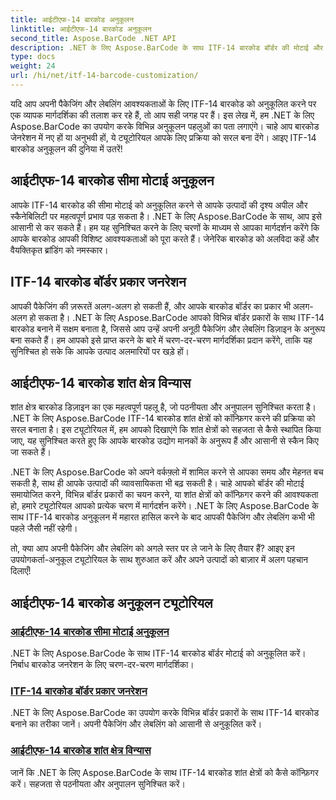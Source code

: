 ```yaml
---
title: आईटीएफ-14 बारकोड अनुकूलन
linktitle: आईटीएफ-14 बारकोड अनुकूलन
second_title: Aspose.BarCode .NET API
description: .NET के लिए Aspose.BarCode के साथ ITF-14 बारकोड बॉर्डर की मोटाई और प्रकारों को अनुकूलित करना सीखें। अपनी पैकेजिंग और लेबलिंग को सहजता से अनुकूलित करें।
type: docs
weight: 24
url: /hi/net/itf-14-barcode-customization/
---
```

यदि आप अपनी पैकेजिंग और लेबलिंग आवश्यकताओं के लिए ITF-14 बारकोड को अनुकूलित करने पर एक व्यापक मार्गदर्शिका की तलाश कर रहे हैं, तो आप सही जगह पर हैं। इस लेख में, हम .NET के लिए Aspose.BarCode का उपयोग करके विभिन्न अनुकूलन पहलुओं का पता लगाएंगे। चाहे आप बारकोड जेनरेशन में नए हों या अनुभवी हों, ये ट्यूटोरियल आपके लिए प्रक्रिया को सरल बना देंगे। आइए ITF-14 बारकोड अनुकूलन की दुनिया में उतरें!

## आईटीएफ-14 बारकोड सीमा मोटाई अनुकूलन
आपके ITF-14 बारकोड की सीमा मोटाई को अनुकूलित करने से आपके उत्पादों की दृश्य अपील और स्कैनेबिलिटी पर महत्वपूर्ण प्रभाव पड़ सकता है। .NET के लिए Aspose.BarCode के साथ, आप इसे आसानी से कर सकते हैं। हम यह सुनिश्चित करने के लिए चरणों के माध्यम से आपका मार्गदर्शन करेंगे कि आपके बारकोड आपकी विशिष्ट आवश्यकताओं को पूरा करते हैं। जेनेरिक बारकोड को अलविदा कहें और वैयक्तिकृत ब्रांडिंग को नमस्कार।

## ITF-14 बारकोड बॉर्डर प्रकार जनरेशन
आपकी पैकेजिंग की ज़रूरतें अलग-अलग हो सकती हैं, और आपके बारकोड बॉर्डर का प्रकार भी अलग-अलग हो सकता है। .NET के लिए Aspose.BarCode आपको विभिन्न बॉर्डर प्रकारों के साथ ITF-14 बारकोड बनाने में सक्षम बनाता है, जिससे आप उन्हें अपनी अनूठी पैकेजिंग और लेबलिंग डिज़ाइन के अनुरूप बना सकते हैं। हम आपको इसे प्राप्त करने के बारे में चरण-दर-चरण मार्गदर्शिका प्रदान करेंगे, ताकि यह सुनिश्चित हो सके कि आपके उत्पाद अलमारियों पर खड़े हों।

## आईटीएफ-14 बारकोड शांत क्षेत्र विन्यास
शांत क्षेत्र बारकोड डिज़ाइन का एक महत्वपूर्ण पहलू है, जो पठनीयता और अनुपालन सुनिश्चित करता है। .NET के लिए Aspose.BarCode ITF-14 बारकोड शांत क्षेत्रों को कॉन्फ़िगर करने की प्रक्रिया को सरल बनाता है। इस ट्यूटोरियल में, हम आपको दिखाएंगे कि शांत क्षेत्रों को सहजता से कैसे स्थापित किया जाए, यह सुनिश्चित करते हुए कि आपके बारकोड उद्योग मानकों के अनुरूप हैं और आसानी से स्कैन किए जा सकते हैं।

.NET के लिए Aspose.BarCode को अपने वर्कफ़्लो में शामिल करने से आपका समय और मेहनत बच सकती है, साथ ही आपके उत्पादों की व्यावसायिकता भी बढ़ सकती है। चाहे आपको बॉर्डर की मोटाई समायोजित करने, विभिन्न बॉर्डर प्रकारों का चयन करने, या शांत क्षेत्रों को कॉन्फ़िगर करने की आवश्यकता हो, हमारे ट्यूटोरियल आपको प्रत्येक चरण में मार्गदर्शन करेंगे। .NET के लिए Aspose.BarCode के साथ ITF-14 बारकोड अनुकूलन में महारत हासिल करने के बाद आपकी पैकेजिंग और लेबलिंग कभी भी पहले जैसी नहीं रहेगी।

तो, क्या आप अपनी पैकेजिंग और लेबलिंग को अगले स्तर पर ले जाने के लिए तैयार हैं? आइए इन उपयोगकर्ता-अनुकूल ट्यूटोरियल के साथ शुरुआत करें और अपने उत्पादों को बाज़ार में अलग पहचान दिलाएँ!
## आईटीएफ-14 बारकोड अनुकूलन ट्यूटोरियल
### [आईटीएफ-14 बारकोड सीमा मोटाई अनुकूलन](./itf-14-barcode-border-thickness-customization/)
.NET के लिए Aspose.BarCode के साथ ITF-14 बारकोड बॉर्डर मोटाई को अनुकूलित करें। निर्बाध बारकोड जनरेशन के लिए चरण-दर-चरण मार्गदर्शिका।
### [ITF-14 बारकोड बॉर्डर प्रकार जनरेशन](./itf-14-barcode-border-type-generation/)
.NET के लिए Aspose.BarCode का उपयोग करके विभिन्न बॉर्डर प्रकारों के साथ ITF-14 बारकोड बनाने का तरीका जानें। अपनी पैकेजिंग और लेबलिंग को आसानी से अनुकूलित करें।
### [आईटीएफ-14 बारकोड शांत क्षेत्र विन्यास](./itf-14-barcode-quiet-zone-configuration/)
जानें कि .NET के लिए Aspose.BarCode के साथ ITF-14 बारकोड शांत क्षेत्रों को कैसे कॉन्फ़िगर करें। सहजता से पठनीयता और अनुपालन सुनिश्चित करें।